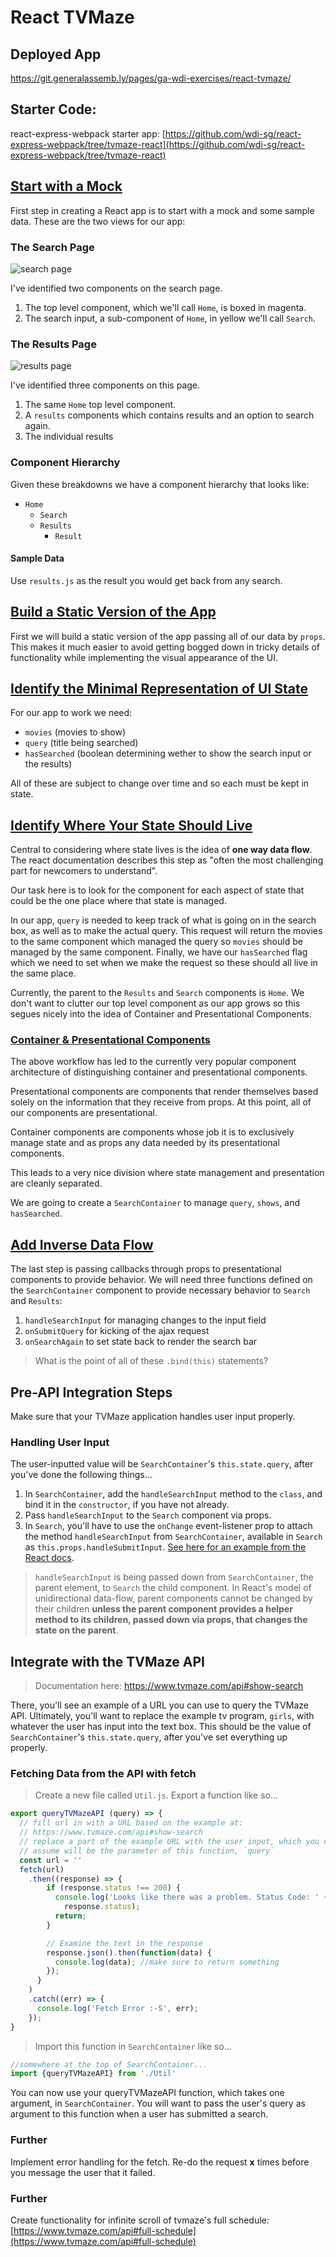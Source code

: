# React TVMaze

## Deployed App
https://git.generalassemb.ly/pages/ga-wdi-exercises/react-tvmaze/

## Starter Code:
react-express-webpack starter app: [https://github.com/wdi-sg/react-express-webpack/tree/tvmaze-react](https://github.com/wdi-sg/react-express-webpack/tree/tvmaze-react)

## [Start with a Mock](https://facebook.github.io/react/docs/thinking-in-react.html#start-with-a-mock)
First step in creating a React app is to start with a mock and some sample data.
These are the two views for our app:

### The Search Page
![search page](./images/search.png)

I've identified two components on the search page.
1. The top level component, which we'll call `Home`, is boxed in magenta.
2. The search input, a sub-component of `Home`, in yellow we'll call `Search`.

### The Results Page
![results page](./images/results.png)

I've identified three components on this page.
1. The same `Home` top level component.
2. A `results` components which contains results and an option to search again.
3. The individual results

### Component Hierarchy

Given these breakdowns we have a component hierarchy that looks like:
- `Home`
  - `Search`
  - `Results`
    - `Result`

#### Sample Data
Use `results.js` as the result you would get back from any search.


## [Build a Static Version of the App](https://facebook.github.io/react/docs/thinking-in-react.html#step-2-build-a-static-version-in-react)

First we will build a static version of the app passing all of our data by `props`.
This makes it much easier to avoid getting bogged down in tricky details of functionality while implementing the visual appearance of the UI.

## [Identify the Minimal Representation of UI State](https://facebook.github.io/react/docs/thinking-in-react.html#step-3-identify-the-minimal-but-complete-representation-of-ui-state)

For our app to work we need:
- `movies` (movies to show)
- `query` (title being searched)
- `hasSearched` (boolean determining wether to show the search input or the results)

All of these are subject to change over time and so each must be kept in state.

## [Identify Where Your State Should Live](https://facebook.github.io/react/docs/thinking-in-react.html#step-4-identify-where-your-state-should-live)

Central to considering where state lives is the idea of **one way data flow**.
The react documentation describes this step as "often the most challenging part for newcomers to understand".

Our task here is to look for the component for each aspect of state that could be the one place where that state is managed.

In our app, `query` is needed to keep track of what is going on in the search box, as well as to make the actual query.
This request will return the movies to the same component which managed the query so `movies` should be managed by the same component.
Finally, we have our `hasSearched` flag which we need to set when we make the request so these should all live in the same place.

Currently, the parent to the `Results` and `Search` components is `Home`.
We don't want to clutter our top level component as our app grows so this segues nicely into the idea of Container and Presentational Components.

### [Container & Presentational Components](https://medium.com/@dan_abramov/smart-and-dumb-components-7ca2f9a7c7d0)
The above workflow has led to the currently very popular component architecture of distinguishing container and presentational components.

Presentational components are components that render themselves based solely on the information that they receive from props. At this point, all of our components are presentational.

Container components are components whose job it is to exclusively manage state and as props any data needed by its presentational components.

This leads to a very nice division where state management and presentation are cleanly separated.

We are going to create a `SearchContainer` to manage `query`, `shows`, and `hasSearched`.

## [Add Inverse Data Flow](https://facebook.github.io/react/docs/thinking-in-react.html#step-5-add-inverse-data-flow)
The last step is passing callbacks through props to presentational components to provide behavior.
We will need three functions defined on the `SearchContainer` component to provide necessary behavior to `Search` and `Results`:

1. `handleSearchInput` for managing changes to the input field
2. `onSubmitQuery` for kicking of the ajax request
3. `onSearchAgain` to set state back to render the search bar

> What is the point of all of these `.bind(this)` statements?

## Pre-API Integration Steps

Make sure that your TVMaze application handles user input properly.

### Handling User Input

The user-inputted value will be `SearchContainer`'s `this.state.query`, after you've done the following things...
1. In `SearchContainer`, add the `handleSearchInput` method to the `class`, and bind it in the `constructor`, if you have not already.
2. Pass `handleSearchInput` to the `Search` component via props.
3. In `Search`, you'll have to use the `onChange` event-listener prop to attach the method `handleSearchInput` from `SearchContainer`, available in `Search` as `this.props.handleSubmitInput`. [See here for an example from the React docs](https://reactjs.org/docs/forms.html#controlled-components).

> `handleSearchInput` is being passed down from `SearchContainer`, the parent element, to `Search` the child component. In React's model of unidirectional data-flow, parent components cannot be changed by their children **unless the parent component provides a helper method to its children, passed down via props, that changes the state on the parent**.

## Integrate with the TVMaze API

> Documentation here: https://www.tvmaze.com/api#show-search

There, you'll see an example of a URL you can use to query the TVMaze API. Ultimately, you'll want to replace the example tv program, `girls`, with whatever the user has input into the text box. This should be the value of `SearchContainer`'s `this.state.query`, after you've set everything up properly.

### Fetching Data from the API with fetch

> Create a new file called `Util.js`. Export a function like so...

```js
export queryTVMazeAPI (query) => {
  // fill url in with a URL based on the example at:
  // https://www.tvmaze.com/api#show-search
  // replace a part of the example URL with the user input, which you can 
  // assume will be the parameter of this function, `query`
  const url = ''
  fetch(url)
    .then((response) => {
        if (response.status !== 200) {
          console.log('Looks like there was a problem. Status Code: ' +
            response.status);
          return;
        }

        // Examine the text in the response
        response.json().then(function(data) {
          console.log(data); //make sure to return something
        });
      }
    )
    .catch((err) => {
      console.log('Fetch Error :-S', err);
    });
}
```

> Import this function in `SearchContainer` like so...

```js
//somewhere at the top of SearchContainer...
import {queryTVMazeAPI} from './Util'
```

You can now use your queryTVMazeAPI function, which takes one argument, in `SearchContainer`. You will want to pass the user's query as argument to this function when a user has submitted a search.

### Further
Implement error handling for the fetch. Re-do the request __x__ times before you message the user that it failed.

### Further
Create functionality for infinite scroll of tvmaze's full schedule: [https://www.tvmaze.com/api#full-schedule](https://www.tvmaze.com/api#full-schedule)